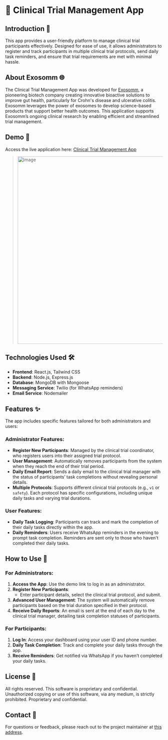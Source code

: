 

# 🧬 Clinical Trial Management App

## Introduction 📖
This app provides a user-friendly platform to manage clinical trial participants effectively. Designed for ease of use, it allows administrators to register and track participants in multiple clinical trial protocols, send daily task reminders, and ensure that trial requirements are met with minimal hassle.

## About Exosomm 🌐
The Clinical Trial Management App was developed for [Exosomm](https://www.exosomm.com/), a pioneering biotech company creating innovative bioactive solutions to improve gut health, particularly for Crohn's disease and ulcerative colitis. Exosomm leverages the power of exosomes to develop science-based products that support better health outcomes. This application supports Exosomm’s ongoing clinical research by enabling efficient and streamlined trial management.

## Demo 🚀
Access the live application here: [Clinical Trial Management App](https://clinical-trial-app-phi.vercel.app/)

> <img src="https://github.com/user-attachments/assets/49a1899f-67b1-4b45-8f41-fbec52801756" alt="image" width="600"/>




## Technologies Used 🛠️
- **Frontend**: React.js, Tailwind CSS
- **Backend**: Node.js, Express.js
- **Database**: MongoDB with Mongoose
- **Messaging Service**: Twilio (for WhatsApp reminders)
- **Email Service**: Nodemailer

## Features ✨
The app includes specific features tailored for both administrators and users:

### Administrator Features:
- **Register New Participants**: Managed by the clinical trial coordinator, who registers users into their assigned trial protocol.
- **User Management**: Automatically removes participants from the system when they reach the end of their trial period.
- **Daily Email Report**: Sends a daily email to the clinical trial manager with the status of participants’ task completions without revealing personal details.
- **Multiple Protocols**: Supports different clinical trial protocols (e.g., `v1` or `safety`). Each protocol has specific configurations, including unique daily tasks and varying trial durations.

### User Features:
- **Daily Task Logging**: Participants can track and mark the completion of their daily tasks directly within the app.
- **Daily Reminders**: Users receive WhatsApp reminders in the evening to prompt task completion. Reminders are sent only to those who haven't completed their daily tasks.

## How to Use 📝
### For Administrators:
1. **Access the App**: Use the demo link to log in as an administrator.
2. **Register New Participants**:
   - Enter participant details, select the clinical trial protocol, and submit.
3. **Advanced User Management**: The system will automatically remove participants based on the trial duration specified in their protocol.
4. **Receive Daily Reports**: An email is sent at the end of each day to the clinical trial manager, detailing task completion statuses of participants.

### For Participants:
1. **Log In**: Access your dashboard using your user ID and phone number.
2. **Daily Task Completion**: Track and complete your daily tasks through the app.
3. **Receive Reminders**: Get notified via WhatsApp if you haven’t completed your daily tasks.

## License 📜
All rights reserved.
This software is proprietary and confidential. Unauthorized copying or use of this software, via any medium, is strictly prohibited. Proprietary and confidential.

## Contact 📧
For questions or feedback, please reach out to the project maintainer at [this address](mailto:yeela8g@gmail.com).
